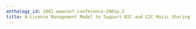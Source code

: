 ```yaml
---
anthology_id: 2001.wwwconf_conference-2001p.3
title: A License Management Model to Support B2C and C2C Music Sharing
---
```

